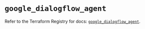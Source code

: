 # `google_dialogflow_agent`

Refer to the Terraform Registry for docs: [`google_dialogflow_agent`](https://registry.terraform.io/providers/hashicorp/google/6.36.1/docs/resources/dialogflow_agent).
